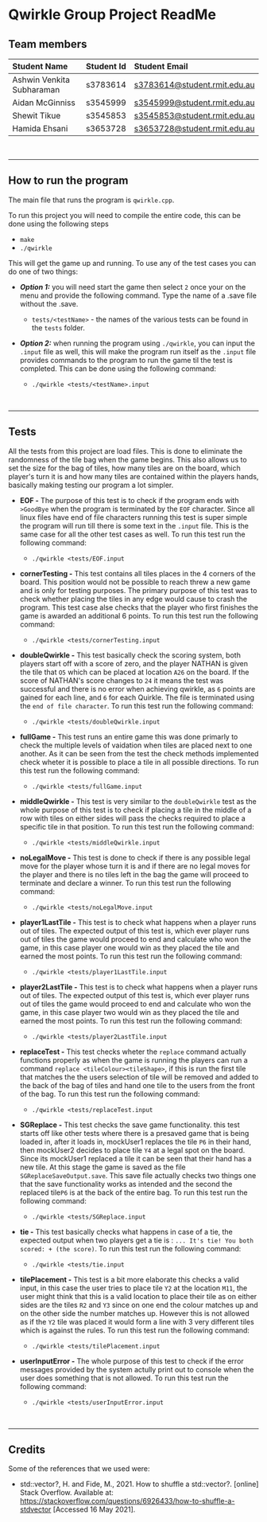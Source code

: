 # Qwirkle Group Project ReadMe

## Team members 

| Student Name   | Student Id   | Student Email |
| :------------- | :----------: | :-------------|
| Ashwin Venkita Subharaman | s3783614 | s3783614@student.rmit.edu.au|
| Aidan McGinniss  | s3545999 | s3545999@student.rmit.edu.au|
| Shewit Tikue | s3545853 | s3545853@student.rmit.edu.au|
| Hamida Ehsani | s3653728 | s3653728@student.rmit.edu.au|
</br>
<hr></hr>

## How to run the program
The main file that runs the program is `qwirkle.cpp`. 

To run this project you will need to compile the entire code, this can be done using the following steps
- `make`
- `./qwirkle`

This will get the game up and running. To use any of the test cases you can do one of two things:
- ***Option 1:*** you will need start the game then select `2` once your on the menu and provide the following command. Type the name of a .save file without the .save.
    - `tests/<testName>` - the names of the various tests can be found in the `tests` folder.

- ***Option 2:*** when running the program using `./qwirkle`, you can input the `.input` file as well, this will make the program run itself as the `.input` file provides commands to the program to run the game til the test is completed. This can be done using the following command:
    - `./qwirkle <tests/<testName>.input`
</br>
<hr></hr>

## Tests
All the tests from this project are load files. This is done to eliminate the randomness of the tile bag when the game begins. This also allows us to set the size for the bag of tiles, how many tiles are on the board, which player's turn it is and how many tiles are contained within the players hands, basically making testing our program a lot simpler.

- **EOF -** The purpose of this test is to check if the program ends with `>GoodBye` when the program is terminated by the `EOF` character. Since all linux files have end of file characters running this test is super simple the program will run till there is some text in the `.input` file. This is the same case for all the other test cases as well. To run this test run the following command:
    - `./qwirkle <tests/EOF.input`

- **cornerTesting -** This test contains all tiles places in the 4 corners of the board. This position would not be possible to reach threw a new game and is only for testing purposes. The primary purpose of this test was to check whether placing the tiles in any edge would cause to crash the program. This test case alse checks that the player who first finishes the game is awarded an additional 6 points. To run this test run the following command:
    - `./qwirkle <tests/cornerTesting.input`

- **doubleQwirkle -** This test basically check the scoring system, both players start off with a score of zero, and the player NATHAN is given the tile that `O5` which can be placed at location `A26` on the board. If the score of NATHAN's score changes to `24` it means the test was successful and there is no error when achieving qwirkle, as `6` points are gained for each line, and `6` for each Quirkle. The file is terminated using the `end of file character`. To run this test run the following command:
    - `./qwirkle <tests/doubleQwirkle.input`

- **fullGame -** This test runs an entire game this was done primarly to check the multiple levels of vaidation when tiles are placed next to one another. As it can be seen from the test the check methods implemented check wheter it is possible to place a tile in all possible directions. To run this test run the following command:
    - `./qwirkle <tests/fullGame.input`

- **middleQwirkle -** This test is very similar to the `doubleQwirkle` test as the whole purpose of this test is to check if placing a tile in the middle of a row with tiles on either sides will pass the checks required to place a specific tile in that position. To run this test run the following command:
    - `./qwirkle <tests/middleQwirkle.input`

- **noLegalMove -** This test is done to check if there is any possible legal move for the player whose turn it is and if there are no legal moves for the player and there is no tiles left in the bag the game will proceed to terminate and declare a winner. To run this test run the following command:
    - `./qwirkle <tests/noLegalMove.input`

- **player1LastTile -** This test is to check what happens when a player runs out of tiles. The expected output of this test is, which ever player runs out of tiles the game would proceed to end and calculate who won the game, in this case player one would win as they placed the tile and earned the most points. To run this test run the following command:
    - `./qwirkle <tests/player1LastTile.input`

- **player2LastTile -** This test is to check what happens when a player runs out of tiles. The expected output of this test is, which ever player runs out of tiles the game would proceed to end and calculate who won the game, in this case player two would win as they placed the tile and earned the most points. To run this test run the following command:
    - `./qwirkle <tests/player2LastTile.input`

- **replaceTest -**  This test checks wheter the `replace` command actually functions properly as when the game is running the players can run a command `replace <tileColour><tileShape>`, if this is run the first tile that matches the the users selection of tile will be removed and added to the back of the bag of tiles and hand one tile to the users from the front of the bag. To run this test run the following command:
    - `./qwirkle <tests/replaceTest.input`

- **SGReplace -** This test checks the save game functionality. this test starts off like other tests where there is a presaved game that is being loaded in, after it loads in, mockUser1 replaces the tile `P6` in their hand, then mockUser2 decides to place tile `Y4` at a legal spot on the board. Since its mockUser1 replaced a tile it can be seen that their hand has a new tile. At this stage the game is saved as the file `SGReplaceSaveOutput.save`. This save file actually checks two things one that the save functionality works as intended and the second the replaced tile`P6` is at the back of the entire bag. To run this test run the following command:
    - `./qwirkle <tests/SGReplace.input`

- **tie -** This test basically checks what happens in case of a tie, the expected output when two players get a tie is : `... It's tie! You both scored: + (the score)`. To run this test run the following command:
    - `./qwirkle <tests/tie.input`

- **tilePlacement -** This test is a bit more elaborate this checks a valid input, in this case the user tries to place tile `Y2` at the location `M11`, the user might think that this is a valid location to place their tile as on either sides are the tiles `R2` and `Y3` since on one end the colour matches up and on the other side the number matches up. However this is not allowed as if the `Y2` tile was placed it would form a line with 3 very different tiles which is against the rules. To run this test run the following command:
    - `./qwirkle <tests/tilePlacement.input`

- **userInputError -** The whole purpose of this test to check if the error messages provided by the system actully print out to console when the user does something that is not allowed. To run this test run the following command:
    - `./qwirkle <tests/userInputError.input`

</br>
<hr></hr>

## Credits
Some of the references that we used were:
- std::vector?, H. and Fide, M., 2021. How to shuffle a std::vector?. [online] Stack Overflow. Available at: <https://stackoverflow.com/questions/6926433/how-to-shuffle-a-stdvector> [Accessed 16 May 2021].